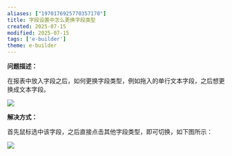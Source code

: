 ```yaml
---
aliases: ["1970176925770357170"]
title: 字段设置中怎么更换字段类型
created: 2025-07-15
modified: 2025-07-15
tags: ['e-builder']
theme: e-builder
---
```


**问题描述：**

在报表中放入字段之后，如何更换字段类型，例如拖入的单行文本字段，之后想更换成文本字段。

![](fc41b9ca060e9535139a2972c3b3764c.jpg)

**解决方式：**

首先鼠标选中该字段，之后直接点击其他字段类型，即可切换，如下图所示：

![](497375acc26fea58c62486b41ed1b0de.jpg)